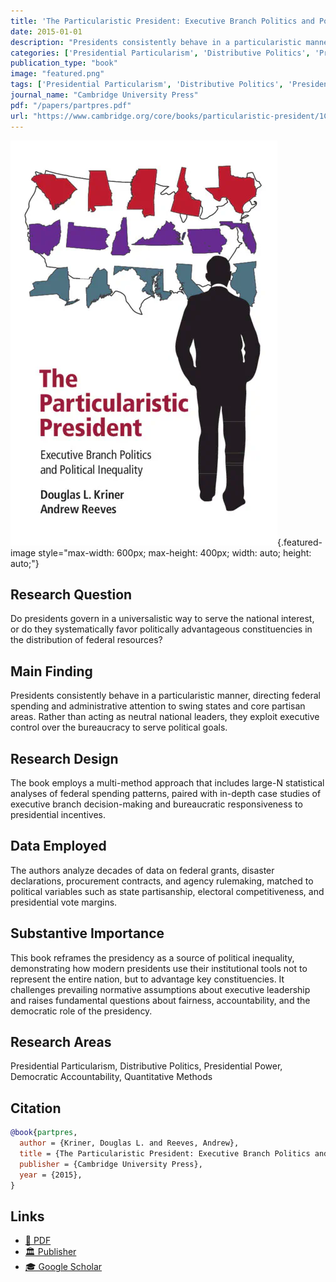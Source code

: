 ```yaml
---
title: 'The Particularistic President: Executive Branch Politics and Political Inequality'
date: 2015-01-01
description: "Presidents consistently behave in a particularistic manner, directing federal spending and administrative attention to swing states and core partisan areas. Rather than acting as neutral national leaders, they exploit executive control over the bureaucracy to serve political goals."
categories: ['Presidential Particularism', 'Distributive Politics', 'Presidential Power', 'Democratic Accountability', 'Quantitative Methods']
publication_type: "book"
image: "featured.png"
tags: ['Presidential Particularism', 'Distributive Politics', 'Presidential Power', 'Democratic Accountability', 'Quantitative Methods']
journal_name: "Cambridge University Press"
pdf: "/papers/partpres.pdf"
url: "https://www.cambridge.org/core/books/particularistic-president/1C2686B436BCBFAB3D46EDBD7C2A17C3"
---
```


![](featured.png){.featured-image style="max-width: 600px; max-height: 400px; width: auto; height: auto;"}

## Research Question

Do presidents govern in a universalistic way to serve the national interest, or do they systematically favor politically advantageous constituencies in the distribution of federal resources?

## Main Finding

Presidents consistently behave in a particularistic manner, directing federal spending and administrative attention to swing states and core partisan areas. Rather than acting as neutral national leaders, they exploit executive control over the bureaucracy to serve political goals.

## Research Design

The book employs a multi-method approach that includes large-N statistical analyses of federal spending patterns, paired with in-depth case studies of executive branch decision-making and bureaucratic responsiveness to presidential incentives.

## Data Employed

The authors analyze decades of data on federal grants, disaster declarations, procurement contracts, and agency rulemaking, matched to political variables such as state partisanship, electoral competitiveness, and presidential vote margins.

## Substantive Importance

This book reframes the presidency as a source of political inequality, demonstrating how modern presidents use their institutional tools not to represent the entire nation, but to advantage key constituencies. It challenges prevailing normative assumptions about executive leadership and raises fundamental questions about fairness, accountability, and the democratic role of the presidency.

## Research Areas

Presidential Particularism, Distributive Politics, Presidential Power, Democratic Accountability, Quantitative Methods

## Citation

```bibtex
@book{partpres,
  author = {Kriner, Douglas L. and Reeves, Andrew},
  title = {The Particularistic President: Executive Branch Politics and Political Inequality},
  publisher = {Cambridge University Press},
  year = {2015},
}
```

## Links

- [📄 PDF](/papers/partpres.pdf)
- [🏛️ Publisher](https://www.cambridge.org/core/books/particularistic-president/1C2686B436BCBFAB3D46EDBD7C2A17C3)
- [🎓 Google Scholar](https://scholar.google.com/scholar?q=The%20Particularistic%20President%3A%20Executive%20Branch%20Politics%20and%20Political%20Inequality)